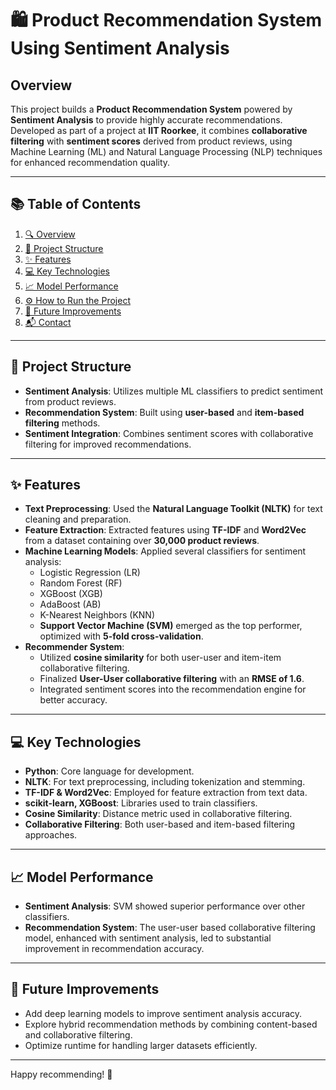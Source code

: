 # 🛍️ Product Recommendation System Using Sentiment Analysis

## Overview

This project builds a **Product Recommendation System** powered by **Sentiment Analysis** to provide highly accurate recommendations. Developed as part of a project at **IIT Roorkee**, it combines **collaborative filtering** with **sentiment scores** derived from product reviews, using Machine Learning (ML) and Natural Language Processing (NLP) techniques for enhanced recommendation quality.

---

## 📚 Table of Contents

1. [🔍 Overview](#overview)
2. [📂 Project Structure](#-project-structure)
3. [✨ Features](#-features)
4. [💻 Key Technologies](#-key-technologies)
5. [📈 Model Performance](#-model-performance)
6. [⚙️ How to Run the Project](#️-how-to-run-the-project)
7. [🚀 Future Improvements](#-future-improvements)
8. [📬 Contact](#-contact)

---

## 📂 Project Structure

- **Sentiment Analysis**: Utilizes multiple ML classifiers to predict sentiment from product reviews.
- **Recommendation System**: Built using **user-based** and **item-based filtering** methods.
- **Sentiment Integration**: Combines sentiment scores with collaborative filtering for improved recommendations.

---

## ✨ Features

- **Text Preprocessing**: Used the **Natural Language Toolkit (NLTK)** for text cleaning and preparation.
- **Feature Extraction**: Extracted features using **TF-IDF** and **Word2Vec** from a dataset containing over **30,000 product reviews**.
- **Machine Learning Models**: Applied several classifiers for sentiment analysis:
  - Logistic Regression (LR)
  - Random Forest (RF)
  - XGBoost (XGB)
  - AdaBoost (AB)
  - K-Nearest Neighbors (KNN)
  - **Support Vector Machine (SVM)** emerged as the top performer, optimized with **5-fold cross-validation**.
- **Recommender System**:
  - Utilized **cosine similarity** for both user-user and item-item collaborative filtering.
  - Finalized **User-User collaborative filtering** with an **RMSE of 1.6**.
  - Integrated sentiment scores into the recommendation engine for better accuracy.

---

## 💻 Key Technologies

- **Python**: Core language for development.
- **NLTK**: For text preprocessing, including tokenization and stemming.
- **TF-IDF & Word2Vec**: Employed for feature extraction from text data.
- **scikit-learn, XGBoost**: Libraries used to train classifiers.
- **Cosine Similarity**: Distance metric used in collaborative filtering.
- **Collaborative Filtering**: Both user-based and item-based filtering approaches.

---

## 📈 Model Performance

- **Sentiment Analysis**: SVM showed superior performance over other classifiers.
- **Recommendation System**: The user-user based collaborative filtering model, enhanced with sentiment analysis, led to substantial improvement in recommendation accuracy.

---

## 🚀 Future Improvements

- Add deep learning models to improve sentiment analysis accuracy.
- Explore hybrid recommendation methods by combining content-based and collaborative filtering.
- Optimize runtime for handling larger datasets efficiently.

---


Happy recommending! 🌟
